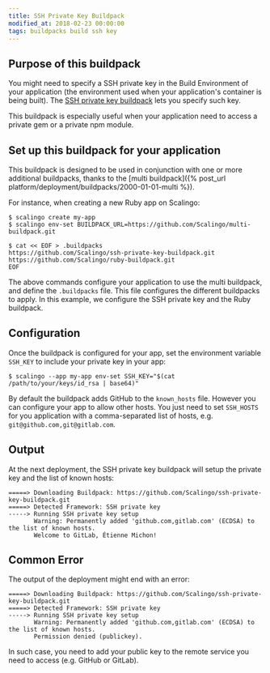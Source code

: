 ```yaml
---
title: SSH Private Key Buildpack
modified_at: 2018-02-23 00:00:00
tags: buildpacks build ssh key
---
```


## Purpose of this buildpack

You might need to specify a SSH private key in the Build Environment of your
application (the environment used when your application's container is being built). The [SSH private key
buildpack](https://github.com/Scalingo/ssh-private-key-buildpack) lets you
specify such key.

This buildpack is especially useful when your application need to access a
private gem or a private npm module.

## Set up this buildpack for your application

This buildpack is designed to be used in conjunction with one or more additional
buildpacks, thanks to the [multi buildpack]({% post_url
platform/deployment/buildpacks/2000-01-01-multi %}).

For instance, when creating a new Ruby app on Scalingo:

```console
$ scalingo create my-app
$ scalingo env-set BUILDPACK_URL=https://github.com/Scalingo/multi-buildpack.git

$ cat << EOF > .buildpacks
https://github.com/Scalingo/ssh-private-key-buildpack.git
https://github.com/Scalingo/ruby-buildpack.git
EOF
```

The above commands configure your application to use the multi buildpack, and
define the `.buildpacks` file. This file configures the different buildpacks to
apply. In this example, we configure the SSH private key and the Ruby
buildpack.

## Configuration

Once the buildpack is configured for your app, set the environment variable
`SSH_KEY` to include your private key in your app:

```text
$ scalingo --app my-app env-set SSH_KEY="$(cat /path/to/your/keys/id_rsa | base64)"
```

By default the buildpack adds GitHub to the `known_hosts` file. However you can
configure your app to allow other hosts. You just need to set `SSH_HOSTS` for
you application with a comma-separated list of hosts, e.g.
`git@github.com,git@gitlab.com`.

## Output

At the next deployment, the SSH private key buildpack will setup the private
key and the list of known hosts:

```text
=====> Downloading Buildpack: https://github.com/Scalingo/ssh-private-key-buildpack.git
=====> Detected Framework: SSH private key
-----> Running SSH private key setup
       Warning: Permanently added 'github.com,gitlab.com' (ECDSA) to the list of known hosts.
       Welcome to GitLab, Étienne Michon!
```

## Common Error

The output of the deployment might end with an error:

```text
=====> Downloading Buildpack: https://github.com/Scalingo/ssh-private-key-buildpack.git
=====> Detected Framework: SSH private key
-----> Running SSH private key setup
       Warning: Permanently added 'github.com,gitlab.com' (ECDSA) to the list of known hosts.
       Permission denied (publickey).
```

In such case, you need to add your public key to the remote service you need to
access (e.g. GitHub or GitLab).
